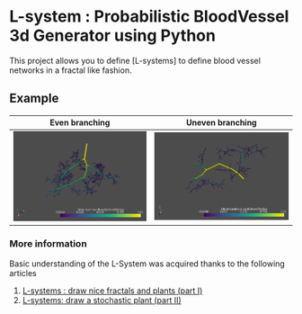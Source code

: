 # L-system : Probabilistic BloodVessel 3d Generator using Python
This project allows you to define [L-systems] to define blood vessel networks in a fractal like fashion.

## Example

Even branching            |  Uneven branching
:-------------------------:|:-------------------------:
![Alt text](Vessel_Ex3.PNG?raw=true "Blood Vessel Example") |  ![Alt text](Vessel_Ex2.PNG?raw=true "Blood Vessel Example")



### More information
Basic understanding of the L-System was acquired thanks to the following articles

1. [L-systems : draw nice fractals and plants (part I)](https://medium.com/@hhtun21/l-systems-draw-your-first-fractals-139ed0bfcac2)
2. [L-systems: draw a stochastic plant (part II)](https://medium.com/@hhtun21/l-systems-draw-a-stochastic-plant-ii-f322df2ea3c5)


